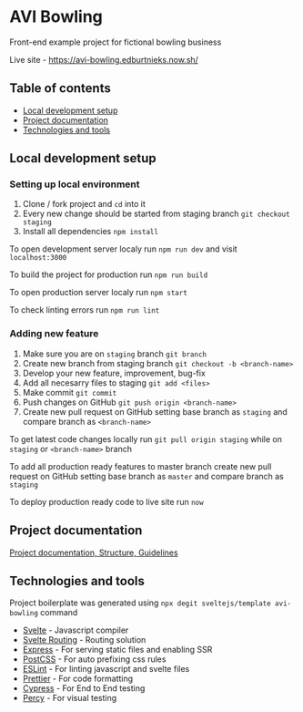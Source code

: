 # AVI Bowling

Front-end example project for fictional bowling business

Live site - https://avi-bowling.edburtnieks.now.sh/

## Table of contents

- [Local development setup](#local-development-setup)
- [Project documentation](#project-documentation)
- [Technologies and tools](#technologies-and-tools)

## Local development setup

### Setting up local environment

1. Clone / fork project and `cd` into it
2. Every new change should be started from staging branch `git checkout staging`
3. Install all dependencies `npm install`

To open development server localy run `npm run dev` and visit `localhost:3000`

To build the project for production run `npm run build`

To open production server localy run `npm start`

To check linting errors run `npm run lint`

### Adding new feature

1. Make sure you are on `staging` branch `git branch`
2. Create new branch from staging branch `git checkout -b <branch-name>`
3. Develop your new feature, improvement, bug-fix
4. Add all necesarry files to staging `git add <files>`
5. Make commit `git commit`
6. Push changes on GitHub `git push origin <branch-name>`
7. Create new pull request on GitHub setting base branch as `staging` and compare branch as `<branch-name>`

To get latest code changes locally run `git pull origin staging` while on `staging` or `<branch-name>` branch

To add all production ready features to master branch create new pull request on GitHub setting base branch as `master` and compare branch as `staging`

To deploy production ready code to live site run `now`

## Project documentation

[Project documentation, Structure, Guidelines](./documentation)

## Technologies and tools

Project boilerplate was generated using `npx degit sveltejs/template avi-bowling` command

- [Svelte](https://svelte.dev/) - Javascript compiler
- [Svelte Routing](https://github.com/EmilTholin/svelte-routing) - Routing solution
- [Express](https://expressjs.com/) - For serving static files and enabling SSR
- [PostCSS](https://postcss.org/) - For auto prefixing css rules
- [ESLint](https://eslint.org/) - For linting javascript and svelte files
- [Prettier](https://prettier.io/) - For code formatting
- [Cypress](https://www.cypress.io/) - For End to End testing
- [Percy](https://percy.io/) - For visual testing
